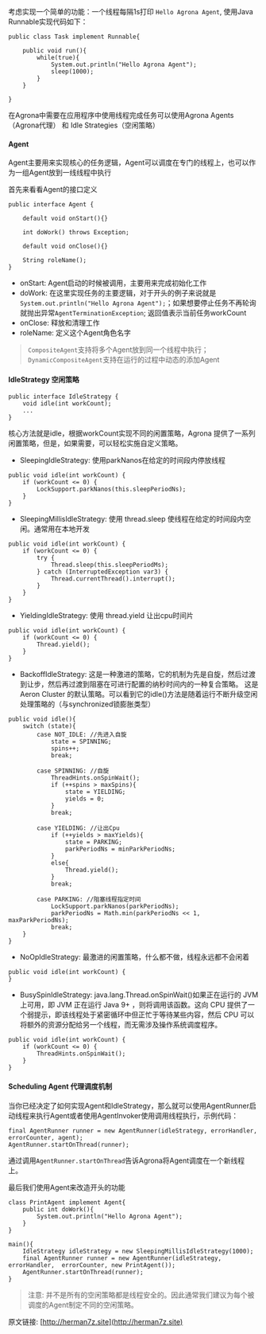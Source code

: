 考虑实现一个简单的功能：一个线程每隔1s打印 `Hello Agrona Agent`, 使用Java Runnable实现代码如下：

```
public class Task implement Runnable{

    public void run(){
        while(true){
            System.out.println("Hello Agrona Agent");
            sleep(1000);
        }
    }

}
```

在Agrona中需要在应用程序中使用线程完成任务可以使用Agrona Agents（Agrona代理） 和 Idle Strategies（空闲策略）

#### Agent
Agent主要用来实现核心的任务逻辑，Agent可以调度在专门的线程上，也可以作为一组Agent放到一线线程中执行

首先来看看Agent的接口定义
```
public interface Agent {

    default void onStart(){}

    int doWork() throws Exception;

    default void onClose(){}

    String roleName();
}

```

* onStart: Agent启动的时候被调用，主要用来完成初始化工作
* doWork: 在这里实现任务的主要逻辑，对于开头的例子来说就是 `System.out.println("Hello Agrona Agent");`；如果想要停止任务不再轮询就抛出异常`AgentTerminationException`; 返回值表示当前任务workCount
* onClose: 释放和清理工作
* roleName: 定义这个Agent角色名字

> `CompositeAgent`支持将多个Agent放到同一个线程中执行；`DynamicCompositeAgent`支持在运行的过程中动态的添加Agent



#### IdleStrategy 空闲策略

```
public interface IdleStrategy {
    void idle(int workCount);
    ...
}
```
核心方法就是idle，根据workCount实现不同的闲置策略，Agrona 提供了一系列闲置策略，但是，如果需要，可以轻松实施自定义策略。

* SleepingIdleStrategy: 使用parkNanos在给定的时间段内停放线程
```
public void idle(int workCount) {
    if (workCount <= 0) {
        LockSupport.parkNanos(this.sleepPeriodNs);
    }
}
```
* SleepingMillisIdleStrategy: 使用 thread.sleep 使线程在给定的时间段内空闲。通常用在本地开发
```
public void idle(int workCount) {
    if (workCount <= 0) {
        try {
            Thread.sleep(this.sleepPeriodMs);
        } catch (InterruptedException var3) {
            Thread.currentThread().interrupt();
        }
    }
}
```
* YieldingIdleStrategy: 使用 thread.yield 让出cpu时间片
```
public void idle(int workCount) {
    if (workCount <= 0) {
        Thread.yield();
    }
}
```
* BackoffIdleStrategy: 这是一种激进的策略，它的机制为先是自旋，然后过渡到让步，然后再过渡到阻塞在可进行配置的纳秒时间内的一种复合策略。 这是 Aeron Cluster 的默认策略。可以看到它的idle()方法是随着运行不断升级空闲处理策略的（与synchronized锁膨胀类型）
```
public void idle(){
    switch (state){
        case NOT_IDLE: //先进入自旋
            state = SPINNING;
            spins++;
            break;

        case SPINNING: //自旋
            ThreadHints.onSpinWait();
            if (++spins > maxSpins){
                state = YIELDING;
                yields = 0;
            }
            break;

        case YIELDING: //让出Cpu
            if (++yields > maxYields){
                state = PARKING;
                parkPeriodNs = minParkPeriodNs;
            }
            else{
                Thread.yield();
            }
            break;

        case PARKING: //阻塞线程指定时间
            LockSupport.parkNanos(parkPeriodNs);
            parkPeriodNs = Math.min(parkPeriodNs << 1, maxParkPeriodNs);
            break;
    }
}
```
* NoOpIdleStrategy: 最激进的闲置策略，什么都不做，线程永远都不会闲着
```
public void idle(int workCount) {
}
```
* BusySpinIdleStrategy: java.lang.Thread.onSpinWait()如果正在运行的 JVM 上可用，即 JVM 正在运行 Java 9+ ，则将调用该函数。这向 CPU 提供了一个弱提示，即该线程处于紧密循环中但正忙于等待某些内容，然后 CPU 可以将额外的资源分配给另一个线程，而无需涉及操作系统调度程序。
```
public void idle(int workCount) {
    if (workCount <= 0) {
        ThreadHints.onSpinWait();
    }
}

```



#### Scheduling Agent 代理调度机制
当你已经决定了如何实现Agent和IdleStrategy，那么就可以使用AgentRunner启动线程来执行Agent或者使用AgentInvoker使用调用线程执行，示例代码：
```
final AgentRunner runner = new AgentRunner(idleStrategy, errorHandler,  errorCounter, agent);
AgentRunner.startOnThread(runner);
```
通过调用`AgentRunner.startOnThread`告诉Agrona将Agent调度在一个新线程上。

最后我们使用Agent来改造开头的功能

```
class PrintAgent implement Agent{
    public int doWork(){
        System.out.println("Hello Agrona Agent");
    }
}

main(){
    IdleStrategy idleStrategy = new SleepingMillisIdleStrategy(1000);
    final AgentRunner runner = new AgentRunner(idleStrategy, errorHandler,  errorCounter, new PrintAgent());
    AgentRunner.startOnThread(runner);
}

```

> 注意: 并不是所有的空闲策略都是线程安全的。因此通常我们建议为每个被调度的Agent制定不同的空闲策略。


原文链接: [http://herman7z.site](http://herman7z.site)
